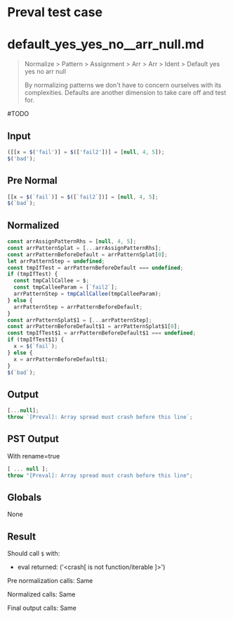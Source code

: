 # Preval test case

# default_yes_yes_no__arr_null.md

> Normalize > Pattern > Assignment > Arr > Arr > Ident > Default yes yes no  arr null
>
> By normalizing patterns we don't have to concern ourselves with its complexities. Defaults are another dimension to take care off and test for.

#TODO

## Input

`````js filename=intro
([[x = $('fail')] = $(['fail2'])] = [null, 4, 5]);
$('bad');
`````

## Pre Normal


`````js filename=intro
[[x = $(`fail`)] = $([`fail2`])] = [null, 4, 5];
$(`bad`);
`````

## Normalized


`````js filename=intro
const arrAssignPatternRhs = [null, 4, 5];
const arrPatternSplat = [...arrAssignPatternRhs];
const arrPatternBeforeDefault = arrPatternSplat[0];
let arrPatternStep = undefined;
const tmpIfTest = arrPatternBeforeDefault === undefined;
if (tmpIfTest) {
  const tmpCallCallee = $;
  const tmpCalleeParam = [`fail2`];
  arrPatternStep = tmpCallCallee(tmpCalleeParam);
} else {
  arrPatternStep = arrPatternBeforeDefault;
}
const arrPatternSplat$1 = [...arrPatternStep];
const arrPatternBeforeDefault$1 = arrPatternSplat$1[0];
const tmpIfTest$1 = arrPatternBeforeDefault$1 === undefined;
if (tmpIfTest$1) {
  x = $(`fail`);
} else {
  x = arrPatternBeforeDefault$1;
}
$(`bad`);
`````

## Output


`````js filename=intro
[...null];
throw `[Preval]: Array spread must crash before this line`;
`````

## PST Output

With rename=true

`````js filename=intro
[ ... null ];
throw "[Preval]: Array spread must crash before this line";
`````

## Globals

None

## Result

Should call `$` with:
 - eval returned: ('<crash[ <ref> is not function/iterable ]>')

Pre normalization calls: Same

Normalized calls: Same

Final output calls: Same

